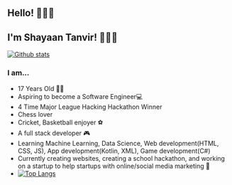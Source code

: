 ## Hello! 🙋🏽‍♂️

## I'm Shayaan Tanvir! 👨🏽‍💼 
[![Github stats](https://github-readme-stats.vercel.app/api?username=ShayaanT&theme=dracula&show_icons=true&count_private=true)](https://github.com/ShayaanT)

### I am...

- 17 Years Old 🧑🏽
- Aspiring to become a Software Engineer💻
- 4 Time Major League Hacking Hackathon Winner
- Chess lover
- Cricket, Basketball enjoyer ⚽
- A full stack developer 🎮
- Learning Machine Learning, Data Science, Web development(HTML, CSS, JS), App development(Kotlin, XML), Game development(C#)
- Currently creating websites, creating a school hackathon, and working on a startup to help startups with online/social media marketing 🏪
- [![Top Langs](https://github-readme-stats.vercel.app/api/top-langs/?username=ShayaanT&langs_count=5&theme=dracula&layout=compact)](https://github.com/ShayaanT)
